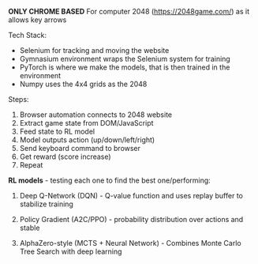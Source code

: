 **ONLY CHROME BASED**
For computer 2048 (https://2048game.com/) as it allows key arrows

Tech Stack: 

- Selenium for tracking and moving the website
- Gymnasium environment wraps the Selenium system for training
- PyTorch is where we make the models, that is then trained in the environment
- Numpy uses the 4x4 grids as the 2048


Steps:
1. Browser automation connects to 2048 website
2. Extract game state from DOM/JavaScript
3. Feed state to RL model
4. Model outputs action (up/down/left/right)
5. Send keyboard command to browser
6. Get reward (score increase)
7. Repeat

**RL models** - testing each one to find the best one/performing:
1. Deep Q-Network (DQN) - Q-value function and uses replay buffer to stabilize training

2. Policy Gradient (A2C/PPO) - probability distribution over actions and stable

3. AlphaZero-style (MCTS + Neural Network) - Combines Monte Carlo Tree Search with deep learning



